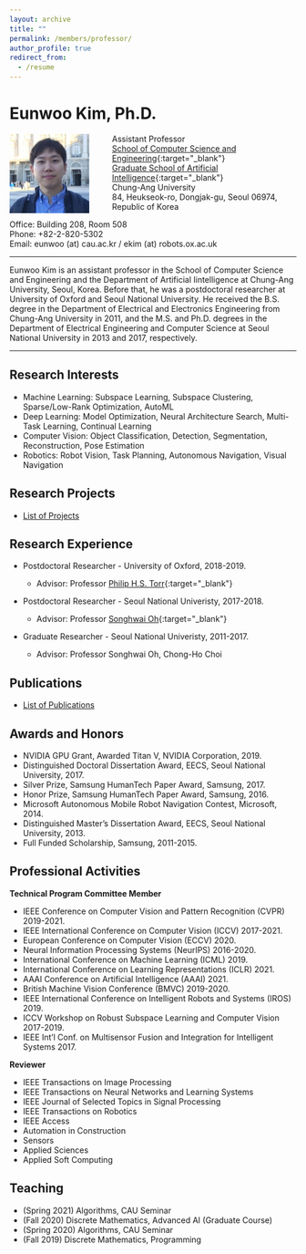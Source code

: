 ```yaml
---
layout: archive
title: ""
permalink: /members/professor/
author_profile: true
redirect_from:
  - /resume
---
```


# Eunwoo Kim, Ph.D.

<img src='/images/IMG_6690_small.jpg' width="140" align="left" style="margin-right:40px">      

Assistant Professor      
[School of Computer Science and Engineering](https://cse.cau.ac.kr/eng/main.php){:target="_blank"}        
[Graduate School of Artificial Intelligence](http://ai.cau.ac.kr/main.php?lang=en){:target="_blank"}            
Chung-Ang University    
84, Heukseok-ro, Dongjak-gu, Seoul 06974, Republic of Korea     

Office: Building 208, Room 508   
Phone: +82-2-820-5302     
Email: eunwoo (at) cau.ac.kr / ekim (at) robots.ox.ac.uk      

-------
Eunwoo Kim is an assistant professor in the School of Computer Science and Engineering and the Department of Artificial Iintelligence at Chung-Ang University, Seoul, Korea. Before that, he was a postdoctoral researcher at University of Oxford and Seoul National University. He received the B.S. degree in the Department of Electrical and Electronics Engineering from Chung-Ang University in 2011, and the M.S. and Ph.D. degrees in the Department of Electrical Engineering and Computer Science at Seoul National University in 2013 and 2017, respectively.

-------

## Research Interests
- Machine Learning: Subspace Learning, Subspace Clustering, Sparse/Low-Rank Optimization, AutoML
- Deep Learning: Model Optimization, Neural Architecture Search, Multi-Task Learning, Continual Learning
- Computer Vision: Object Classification, Detection, Segmentation, Reconstruction, Pose Estimation
- Robotics: Robot Vision, Task Planning, Autonomous Navigation, Visual Navigation

## Research Projects
* [List of Projects](https://vllab-cau.github.io/research/) 

## Research Experience
* Postdoctoral Researcher - University of Oxford, 2018-2019.    
  * Advisor: Professor [Philip H.S. Torr](http://www.robots.ox.ac.uk/~phst/){:target="_blank"}    

* Postdoctoral Researcher - Seoul National Univeristy, 2017-2018.
  * Advisor: Professor [Songhwai Oh](http://rllab.snu.ac.kr/people/songhwai-oh){:target="_blank"}    
  
* Graduate Researcher - Seoul National Univeristy, 2011-2017.
  * Advisor: Professor Songhwai Oh, Chong-Ho Choi

## Publications
* [List of Publications](https://vllab.cau.ac.kr/publications/) 


## Awards and Honors
* NVIDIA GPU Grant, Awarded Titan V, NVIDIA Corporation, 2019.
* Distinguished Doctoral Dissertation Award, EECS, Seoul National University, 2017.
* Silver Prize, Samsung HumanTech Paper Award, Samsung, 2017.
* Honor Prize, Samsung HumanTech Paper Award, Samsung, 2016.
* Microsoft Autonomous Mobile Robot Navigation Contest, Microsoft, 2014.
* Distinguished Master’s Dissertation Award, EECS, Seoul National University, 2013.
* Full Funded Scholarship, Samsung, 2011-2015.


## Professional Activities
**Technical Program Committee Member**
* IEEE Conference on Computer Vision and Pattern Recognition (CVPR) 2019-2021.
* IEEE International Conference on Computer Vision (ICCV) 2017-2021.
* European Conference on Computer Vision (ECCV) 2020.
* Neural Information Processing Systems (NeurIPS) 2016-2020.
* International Conference on Machine Learning (ICML) 2019.
* International Conference on Learning Representations (ICLR) 2021.
* AAAI Conference on Artificial Intelligence (AAAI) 2021.
* British Machine Vision Conference (BMVC) 2019-2020.
* IEEE International Conference on Intelligent Robots and Systems (IROS) 2019.
* ICCV Workshop on Robust Subspace Learning and Computer Vision 2017-2019.
* IEEE Int’l Conf.  on Multisensor Fusion and Integration for Intelligent Systems 2017.

**Reviewer**
* IEEE Transactions on Image Processing 
* IEEE Transactions on Neural Networks and Learning Systems  
* IEEE Journal of Selected Topics in Signal Processing 
* IEEE Transactions on Robotics 
* IEEE Access 
* Automation in Construction
* Sensors 
* Applied Sciences 
* Applied Soft Computing 

  
## Teaching
* (Spring 2021) Algorithms, CAU Seminar
* (Fall 2020) Discrete Mathematics, Advanced AI (Graduate Course)
* (Spring 2020) Algorithms, CAU Seminar
* (Fall 2019) Discrete Mathematics, Programming
